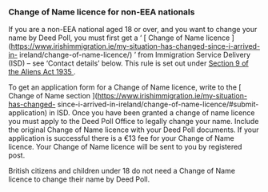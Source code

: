 ###  Change of Name licence for non-EEA nationals

If you are a non-EEA national aged 18 or over, and you want to change your
name by Deed Poll, you must first get a ‘ [ Change of Name licence
](https://www.irishimmigration.ie/my-situation-has-changed-since-i-arrived-in-
ireland/change-of-name-licence/) ’ from Immigration Service Delivery (ISD) –
see ‘Contact details’ below. This rule is set out under [ Section 9 of the
Aliens Act 1935
](http://www.irishstatutebook.ie/1935/en/act/pub/0014/index.html) .

To get an application form for a Change of Name licence, write to the [ Change
of Name section ](https://www.irishimmigration.ie/my-situation-has-changed-
since-i-arrived-in-ireland/change-of-name-licence/#submit-application) in ISD.
Once you have been granted a change of name licence you must apply to the Deed
Poll Office to legally change your name. Include the original Change of Name
licence with your Deed Poll documents. If your application is successful there
is a €13 fee for your Change of Name licence. Your Change of Name licence will
be sent to you by registered post.

British citizens and children under 18 do not need a Change of Name licence to
change their name by Deed Poll.
